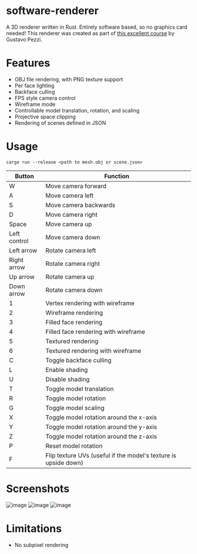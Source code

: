 # software-renderer
A 3D renderer written in Rust. Entirely software based, so no graphics card needed! This renderer was created as part of [this excellent course](https://pikuma.com/courses/learn-3d-computer-graphics-programming) by Gustavo Pezzi.

# Features
- OBJ file rendering, with PNG texture support
- Per face lighting
- Backface culling
- FPS style camera control
- Wireframe mode
- Controllable model translation, rotation, and scaling
- Projective space clipping
- Rendering of scenes defined in JSON

# Usage
`cargo run --release <path to mesh.obj or scene.json>`

| Button       | Function                  |
| -----------  | -----------               |
| W            | Move camera forward       |
| A            | Move camera left          |
| S            | Move camera backwards     |
| D            | Move camera right         |
| Space        | Move camera up            |
| Left control | Move camera down          |
| Left arrow   | Rotate camera left        |
| Right arrow  | Rotate camera right       |
| Up arrow     | Rotate camera up          |
| Down arrow   | Rotate camera down        |
| 1            | Vertex rendering with wireframe     |
| 2            | Wireframe rendering        |
| 3            | Filled face rendering     |
| 4            | Filled face rendering with wireframe         |
| 5            | Textured rendering     |
| 6            | Textured rendering with wireframe |
| C            | Toggle backface culling         |
| L            | Enable shading     |
| U            | Disable shading |
| T            | Toggle model translation     |
| R            | Toggle model rotation |
| G            | Toggle model scaling |
| X            | Toggle model rotation around the x-axis     |
| Y            | Toggle model rotation around the y-axis |
| Z            | Toggle model rotation around the z-axis |
| P            | Reset model rotation |
| F            | Flip texture UVs (useful if the model's texture is upside down) |

# Screenshots
![image](https://github.com/atomicbeef/software-renderer/assets/10298038/027fdca8-e1d4-4345-b784-d2c3817a12eb)
![image](https://github.com/atomicbeef/software-renderer/assets/10298038/72a3210e-9790-4f28-b775-b5322b47f690)
![image](https://github.com/atomicbeef/software-renderer/assets/10298038/3840b2d6-9ee2-4522-8d5c-4eb695755295)

# Limitations
- No subpixel rendering